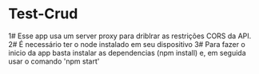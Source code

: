 # Test-Crud

1# Esse app usa um server proxy para driblrar as restrições CORS da API.
2# É necessário ter o node instalado em seu dispositivo
3# Para fazer o inicio da app basta instalar as dependencias (npm install) e, em seguida usar o comando 'npm start'

